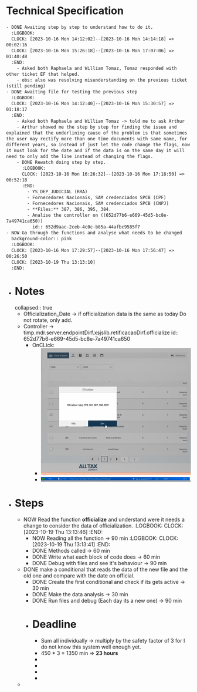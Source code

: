 # Technical Specification
	- DONE Awaiting step by step to understand how to do it.
	  :LOGBOOK:
	  CLOCK: [2023-10-16 Mon 14:12:02]--[2023-10-16 Mon 14:14:18] =>  00:02:16
	  CLOCK: [2023-10-16 Mon 15:26:18]--[2023-10-16 Mon 17:07:06] =>  01:40:48
	  :END:
		- Asked both Raphaela and William Tomaz, Tomaz responded with other ticket EF that helped.
		- obs: also was resolving misunderstanding on the previous ticket (still pending)
	- DONE Awaiting file for testing the previous step
	  :LOGBOOK:
	  CLOCK: [2023-10-16 Mon 14:12:40]--[2023-10-16 Mon 15:30:57] =>  01:18:17
	  :END:
		- Asked both Raphaela and William Tomaz -> told me to ask Arthur
		- Arthur showed me the step by step for finding the issue and explained that the underlining cause of the problem is that sometimes the user may rectify more than one time documents with same name, for different years, so instead of just let the code change the flags, now it must look for the date and if the data is on the same day it will need to only add the line instead of changing the flags.
		- DONE Rewatch doing step by step.
		  :LOGBOOK:
		  CLOCK: [2023-10-16 Mon 16:26:32]--[2023-10-16 Mon 17:18:50] =>  00:52:18
		  :END:
			- YS_DEP_JUDICIAL (RRA)
			- Fornecedores Nacionais, SAM credenciados SPCB (CPF)
			- Fornecedores Nacionais, SAM credenciados SPCB (CNPJ)
			- **Files:** 387, 386, 395, 384.
			- Analise the controller on ((652d77b6-e669-45d5-bc8e-7a49741ca650))
			  id:: 652d9aac-2ceb-4c0c-b85a-44afbc9585f7
	- NOW Go through the functions and analyse what needs to be changed
	  background-color:: pink
	  :LOGBOOK:
	  CLOCK: [2023-10-16 Mon 17:29:57]--[2023-10-16 Mon 17:56:47] =>  00:26:50
	  CLOCK: [2023-10-19 Thu 13:13:10]
	  :END:
- # Notes
  collapsed:: true
	- Officialization_Date -> if officialization data is the same as today Do not rotate, only add.
	- Controller -> timp.mdr.server.endpointDirf.xsjslib.retificacaoDirf.officialize
	  id:: 652d77b6-e669-45d5-bc8e-7a49741ca650
		- OnCLick:
			- ![image.png](../assets/image_1697487285833_0.png)
			- ![image.png](../assets/image_1697487215486_0.png)
- # Steps
	- NOW Read the function **officialize** and understand were it needs a change to consider the data of officialization.
	  :LOGBOOK:
	  CLOCK: [2023-10-19 Thu 13:13:46]
	  :END:
		- NOW Reading all the function -> 90 min
		  :LOGBOOK:
		  CLOCK: [2023-10-19 Thu 13:13:41]
		  :END:
		- DONE Methods called -> 60 min
		- DONE Write what each block of code does -> 60 min
		- DONE Debug with files and see it's behaviour -> 90 min
	- DONE make a conditional that reads the data of the new file and the old one and compare with the date on official.
		- DONE Create the first conditional and check if its gets active -> 30 min
		- DONE Make the data analysis -> 30 min
		- DONE Run files and debug (Each day its a new one) -> 90 min
		- # Deadline
			- Sum all individually -> multiply by the safety factor of 3 for I do not know this system well enough yet.
			- 450 * 3 = 1350 min => **23 hours**
			-
			-
			-
			-
	-
